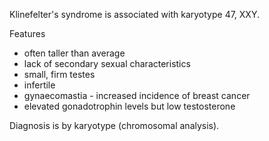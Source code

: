 Klinefelter's syndrome is associated with karyotype 47, XXY.  
  
Features  
* often taller than average
* lack of secondary sexual characteristics
* small, firm testes
* infertile
* gynaecomastia \- increased incidence of breast cancer
* elevated gonadotrophin levels but low testosterone

  
Diagnosis is by karyotype (chromosomal analysis).